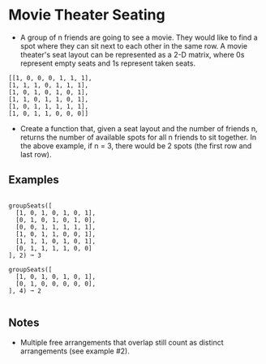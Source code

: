 # Movie Theater Seating
- A group of n friends are going to see a movie. They would like to find a spot where they can sit next to each other in the same row. A movie theater's seat layout can be represented as a 2-D matrix, where 0s represent empty seats and 1s represent taken seats.

```
[[1, 0, 0, 0, 1, 1, 1],
[1, 1, 1, 0, 1, 1, 1],
[1, 0, 1, 0, 1, 0, 1],
[1, 1, 0, 1, 1, 0, 1],
[1, 0, 1, 1, 1, 1, 1],
[1, 0, 1, 1, 0, 0, 0]]
```
- Create a function that, given a seat layout and the number of friends n, returns the number of available spots for all n friends to sit together. In the above example, if n = 3, there would be 2 spots (the first row and last row).

## Examples
```

groupSeats([
  [1, 0, 1, 0, 1, 0, 1],
  [0, 1, 0, 1, 0, 1, 0],
  [0, 0, 1, 1, 1, 1, 1],
  [1, 0, 1, 1, 0, 0, 1],
  [1, 1, 1, 0, 1, 0, 1],
  [0, 1, 1, 1, 1, 0, 0]
], 2) ➞ 3

groupSeats([
  [1, 0, 1, 0, 1, 0, 1],
  [0, 1, 0, 0, 0, 0, 0],
], 4) ➞ 2


```
## Notes
- Multiple free arrangements that overlap still count as distinct arrangements (see example #2).
